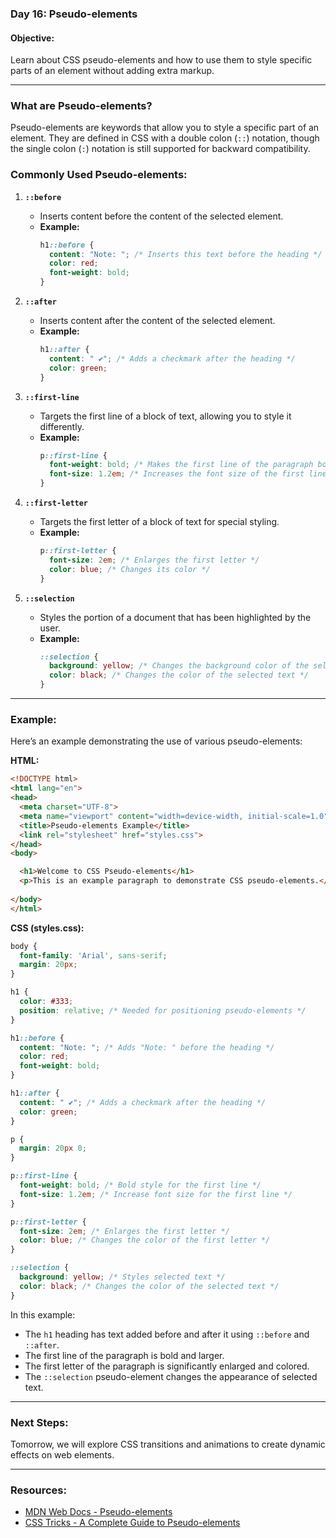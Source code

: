 ### Day 16: Pseudo-elements

#### **Objective:**
Learn about CSS pseudo-elements and how to use them to style specific parts of an element without adding extra markup.

---

### **What are Pseudo-elements?**
Pseudo-elements are keywords that allow you to style a specific part of an element. They are defined in CSS with a double colon (`::`) notation, though the single colon (`:`) notation is still supported for backward compatibility.

### **Commonly Used Pseudo-elements:**

1. **`::before`**
   - Inserts content before the content of the selected element.
   - **Example:**
     ```css
     h1::before {
       content: "Note: "; /* Inserts this text before the heading */
       color: red;
       font-weight: bold;
     }
     ```

2. **`::after`**
   - Inserts content after the content of the selected element.
   - **Example:**
     ```css
     h1::after {
       content: " ✔"; /* Adds a checkmark after the heading */
       color: green;
     }
     ```

3. **`::first-line`**
   - Targets the first line of a block of text, allowing you to style it differently.
   - **Example:**
     ```css
     p::first-line {
       font-weight: bold; /* Makes the first line of the paragraph bold */
       font-size: 1.2em; /* Increases the font size of the first line */
     }
     ```

4. **`::first-letter`**
   - Targets the first letter of a block of text for special styling.
   - **Example:**
     ```css
     p::first-letter {
       font-size: 2em; /* Enlarges the first letter */
       color: blue; /* Changes its color */
     }
     ```

5. **`::selection`**
   - Styles the portion of a document that has been highlighted by the user.
   - **Example:**
     ```css
     ::selection {
       background: yellow; /* Changes the background color of the selected text */
       color: black; /* Changes the color of the selected text */
     }
     ```

---

### **Example:**

Here’s an example demonstrating the use of various pseudo-elements:

**HTML:**
```html
<!DOCTYPE html>
<html lang="en">
<head>
  <meta charset="UTF-8">
  <meta name="viewport" content="width=device-width, initial-scale=1.0">
  <title>Pseudo-elements Example</title>
  <link rel="stylesheet" href="styles.css">
</head>
<body>

  <h1>Welcome to CSS Pseudo-elements</h1>
  <p>This is an example paragraph to demonstrate CSS pseudo-elements.</p>
  
</body>
</html>
```

**CSS (styles.css):**
```css
body {
  font-family: 'Arial', sans-serif;
  margin: 20px;
}

h1 {
  color: #333;
  position: relative; /* Needed for positioning pseudo-elements */
}

h1::before {
  content: "Note: "; /* Adds "Note: " before the heading */
  color: red;
  font-weight: bold;
}

h1::after {
  content: " ✔"; /* Adds a checkmark after the heading */
  color: green;
}

p {
  margin: 20px 0;
}

p::first-line {
  font-weight: bold; /* Bold style for the first line */
  font-size: 1.2em; /* Increase font size for the first line */
}

p::first-letter {
  font-size: 2em; /* Enlarges the first letter */
  color: blue; /* Changes the color of the first letter */
}

::selection {
  background: yellow; /* Styles selected text */
  color: black; /* Changes the color of the selected text */
}
```

In this example:
- The `h1` heading has text added before and after it using `::before` and `::after`.
- The first line of the paragraph is bold and larger.
- The first letter of the paragraph is significantly enlarged and colored.
- The `::selection` pseudo-element changes the appearance of selected text.

---

### **Next Steps:**
Tomorrow, we will explore CSS transitions and animations to create dynamic effects on web elements.

---

### **Resources:**
- [MDN Web Docs - Pseudo-elements](https://developer.mozilla.org/en-US/docs/Web/CSS/Pseudo-elements)
- [CSS Tricks - A Complete Guide to Pseudo-elements](https://css-tricks.com/almanac/selectors/pseudo-elements/)